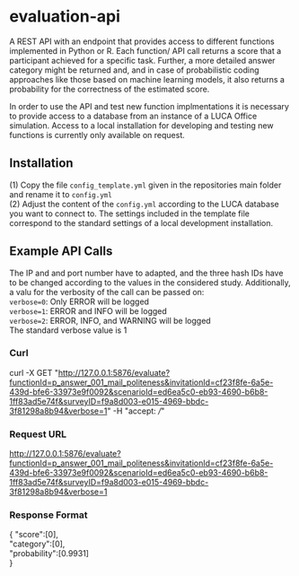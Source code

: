 # evaluation-api

A REST API with an endpoint that provides access to different functions implemented in Python or R. Each function/ API call returns a score that a participant achieved for a specific task. Further, a more detailed answer category might be returned and, and in case of probabilistic coding approaches like those based on machine learning models, it also returns a probability for the correctness of the estimated score.

In order to use the API and test new function implmentations it is necessary to provide access to a database from an instance of a LUCA Office simulation. Access to a local installation for developing and testing new functions is currently only available on request.

## Installation
(1) Copy the file `config_template.yml` given in the repositories main folder and rename it to `config.yml`  
(2) Adjust the content of the `config.yml` according to the LUCA database you want to connect to. The settings included in the template file correspond to the standard settings of a local development installation.  


## Example API Calls

The IP and and port number have to adapted, and the three hash IDs have to be changed according to the values in the considered study.
Additionally, a valu for the verbosity of the call can be passed on:  
`verbose=0`: Only ERROR will be logged  
`verbose=1`: ERROR and INFO will be logged  
`verbose=2`: ERROR, INFO, and WARNING will be logged  
The standard verbose value is 1

### Curl
curl -X GET "http://127.0.0.1:5876/evaluate?functionId=p_answer_001_mail_politeness&invitationId=cf23f8fe-6a5e-439d-bfe6-33973e9f0092&scenarioId=ed6ea5c0-eb93-4690-b6b8-1ff83ad5e74f&surveyID=f9a8d003-e015-4969-bbdc-3f81298a8b94&verbose=1" -H  "accept: */*"

### Request URL
http://127.0.0.1:5876/evaluate?functionId=p_answer_001_mail_politeness&invitationId=cf23f8fe-6a5e-439d-bfe6-33973e9f0092&scenarioId=ed6ea5c0-eb93-4690-b6b8-1ff83ad5e74f&surveyID=f9a8d003-e015-4969-bbdc-3f81298a8b94&verbose=1

### Response Format
{ "score":[0],  
  "category":[0],  
  "probability":[0.9931]  
}  

